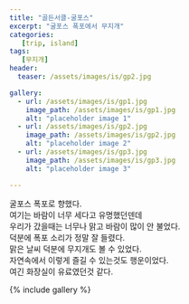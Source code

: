 ```yaml
---
title: "골든서클-굴포스"
excerpt: "굴포스 폭포에서 무지개"
categories:
   [trip, island]
tags:
   [무지개]
header:
  teaser: /assets/images/is/gp2.jpg

gallery:
  - url: /assets/images/is/gp1.jpg
    image_path: /assets/images/is/gp1.jpg
    alt: "placeholder image 1"
  - url: /assets/images/is/gp2.jpg
    image_path: /assets/images/is/gp2.jpg
    alt: "placeholder image 2"
  - url: /assets/images/is/gp3.jpg
    image_path: /assets/images/is/gp3.jpg
    alt: "placeholder image 3"

---
```


굴포스 폭포로 향했다.  
여기는 바람이 너무 세다고 유명했던덴데  
우리가 갔을때는 너무나 맑고 바람이 많이 안 불었다.  
덕분에 폭포 소리가 정말 잘 들렸다.  
맑은 날씨 덕분에 무지개도 볼 수 있었다.  
자연속에서 이렇게 즐길 수 있는것도 행운이었다.  
여긴 화장실이 유료였던것 같다.   

{% include gallery  %}
